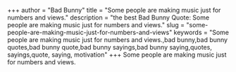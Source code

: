 +++
author = "Bad Bunny"
title = "Some people are making music just for numbers and views."
description = "the best Bad Bunny Quote: Some people are making music just for numbers and views."
slug = "some-people-are-making-music-just-for-numbers-and-views"
keywords = "Some people are making music just for numbers and views.,bad bunny,bad bunny quotes,bad bunny quote,bad bunny sayings,bad bunny saying,quotes, sayings,quote, saying, motivation"
+++
Some people are making music just for numbers and views.

